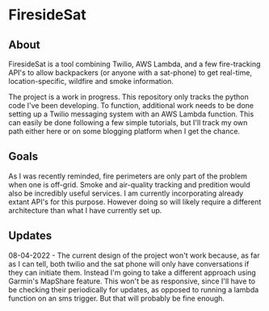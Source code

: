 # FiresideSat

## About

FiresideSat is a tool combining Twilio, AWS Lambda, and a few
fire-tracking API's to allow backpackers (or anyone with a sat-phone)
to get real-time, location-specific, wildfire and smoke information. 

The project is a work in progress. This repository only tracks the
python code I've been developing. To function, additional work needs
to be done setting up a Twilio messaging system with an AWS Lambda
function. This can easily be done following a few simple tutorials,
but I'll track my own path either here or on some blogging platform
when I get the chance.

## Goals

As I was recently reminded, fire perimeters are only part of the
problem when one is off-grid. Smoke and air-quality tracking and
predition would also be incredibly useful services. I am currently
incorporating already extant API's for this purpose. However
doing so will likely require a different architecture than what I have
currently set up. 

## Updates

08-04-2022 - The current design of the project won't work because, as
far as I can tell, both twilio and the sat phone will only have
conversations if they can initiate them. Instead I'm going to take a
different approach using Garmin's MapShare feature. This won't be as
responsive, since I'll have to be checking their periodically for
updates, as opposed to running a lambda function on an sms
trigger. But that will probably be fine enough.

